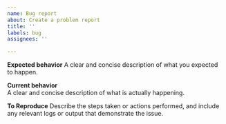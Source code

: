 ```yaml
---
name: Bug report
about: Create a problem report
title: ''
labels: bug
assignees: ''

---
```


**Expected behavior**
A clear and concise description of what you expected to happen.

**Current behavior**  
A clear and concise description of what is actually happening.

**To Reproduce**
Describe the steps taken or actions performed, and include any relevant logs or output that demonstrate the issue.
